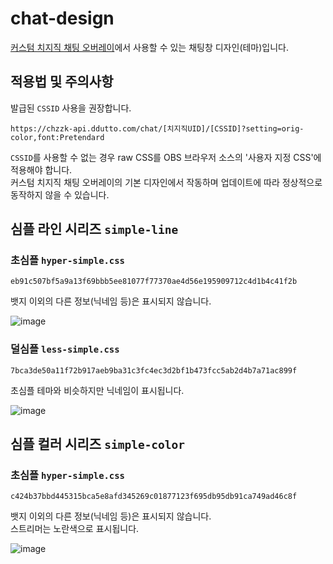 # chat-design
[커스텀 치지직 채팅 오버레이](https://docs.google.com/document/d/1Fjw3CXg_aTaBBKrf8MNGhSpEiOulKxRQxcEjZbGMY80)에서 사용할 수 있는 채팅창 디자인(테마)입니다.

## 적용법 및 주의사항
발급된 `CSSID` 사용을 권장합니다.
<br/>
```
https://chzzk-api.ddutto.com/chat/[치지직UID]/[CSSID]?setting=orig-color,font:Pretendard
```
`CSSID`를 사용할 수 없는 경우 raw CSS를 OBS 브라우저 소스의 '사용자 지정 CSS'에 적용해야 합니다.
<br/>
커스텀 치지직 채팅 오버레이의 기본 디자인에서 작동하며 업데이트에 따라 정상적으로 동작하지 않을 수 있습니다.

## 심플 라인 시리즈 `simple-line`
### 초심플 `hyper-simple.css`
```
eb91c507bf5a9a13f69bbb5ee81077f77370ae4d56e195909712c4d1b4c41f2b
```

뱃지 이외의 다른 정보(닉네임 등)은 표시되지 않습니다.

![image](https://github.com/naknoon/chat-design/assets/53992907/d9db52e4-8d62-4f33-a504-ba5b5306c348)


### 덜심플 `less-simple.css`
```
7bca3de50a11f72b917aeb9ba31c3fc4ec3d2bf1b473fcc5ab2d4b7a71ac899f
```
초심플 테마와 비슷하지만 닉네임이 표시됩니다.

![image](https://github.com/naknoon/chat-design/assets/53992907/3795abc6-649c-4347-91fe-81fd2801f34b)


## 심플 컬러 시리즈 `simple-color`
### 초심플 `hyper-simple.css`
```
c424b37bbd445315bca5e8afd345269c01877123f695db95db91ca749ad46c8f
```
뱃지 이외의 다른 정보(닉네임 등)은 표시되지 않습니다.
<br/>
스트리머는 노란색으로 표시됩니다.

![image](https://github.com/naknoon/chat-design/assets/53992907/0c881659-410b-44a7-9b9a-fe01f792eda3)


